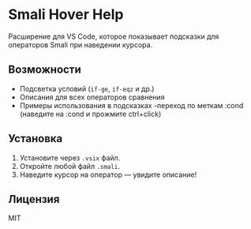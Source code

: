 # Smali Hover Help

Расширение для VS Code, которое показывает подсказки для операторов Smali при наведении курсора.

## Возможности
- Подсветка условий (`if-ge`, `if-eqz` и др.)
- Описания для всех операторов сравнения
- Примеры использования в подсказках
-переход по меткам :cond (наведите на :cond и прожмите ctrl+click)

## Установка
1. Установите через `.vsix` файл.
2. Откройте любой файл `.smali`.
3. Наведите курсор на оператор — увидите описание!

## Лицензия
MIT
